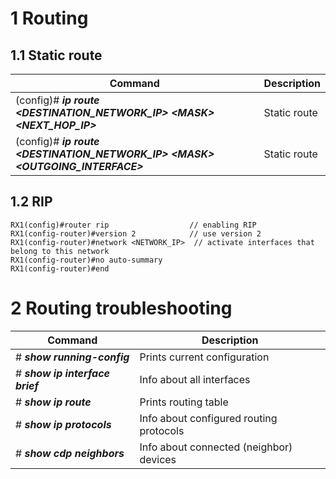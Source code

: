 # 1	Routing
## 1.1	Static route
| Command | Description |
| ---------- | ---------- |
| (config)# ***ip route <DESTINATION_NETWORK_IP> \<MASK> <NEXT_HOP_IP>*** | Static route |
| (config)# ***ip route <DESTINATION_NETWORK_IP> \<MASK> <OUTGOING_INTERFACE>*** | Static route |

## 1.2	RIP
```
RX1(config)#router rip  				// enabling RIP
RX1(config-router)#version 2  			// use version 2
RX1(config-router)#network <NETWORK_IP>  // activate interfaces that belong to this network
RX1(config-router)#no auto-summary  
RX1(config-router)#end
```

# 2	Routing troubleshooting
| Command | Description |
| -----------| -----------|
| # ***show running-config*** | Prints current configuration |
| # ***show ip interface brief*** | Info about all interfaces |
| # ***show ip route*** | Prints routing table |
| # ***show ip protocols*** | Info about configured routing protocols |
| # ***show cdp neighbors*** | Info about connected (neighbor) devices |


